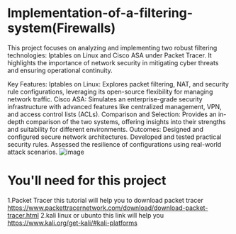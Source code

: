 # Implementation-of-a-filtering-system(Firewalls)
This project focuses on analyzing and implementing two robust filtering technologies: Iptables on Linux and Cisco ASA under Packet Tracer. It highlights the importance of network security in mitigating cyber threats and ensuring operational continuity.

Key Features:
Iptables on Linux: Explores packet filtering, NAT, and security rule configurations, leveraging its open-source flexibility for managing network traffic.
Cisco ASA: Simulates an enterprise-grade security infrastructure with advanced features like centralized management, VPN, and access control lists (ACLs).
Comparison and Selection: Provides an in-depth comparison of the two systems, offering insights into their strengths and suitability for different environments.
Outcomes:
Designed and configured secure network architectures.
Developed and tested practical security rules.
Assessed the resilience of configurations using real-world attack scenarios.
![image](https://github.com/user-attachments/assets/66cc4cd0-a8d1-4ed3-bfa9-6b7298b3e1cc)


 # You'll need for this project
 1.Packet Tracer this tutorial will help you to download packet tracer https://www.packettracernetwork.com/download/download-packet-tracer.html 
 2.kali linux or ubunto this link will help you https://www.kali.org/get-kali/#kali-platforms
